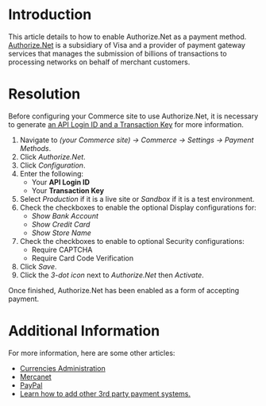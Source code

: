 # Introduction

This article details to how to enable Authorize.Net as a payment method. [Authorize.Net](https://www.authorize.net/about-us/) is a subsidiary of Visa and a provider of payment gateway services that manages the submission of billions of transactions to processing networks on behalf of merchant customers.

# Resolution

Before configuring your Commerce site to use Authorize.Net, it is necessary to generate [an API Login ID and a Transaction Key](https://support.authorize.net/s/article/How-do-I-obtain-my-API-Login-ID-and-Transaction-Key) for more information.

1.  Navigate to _(your Commerce site) → Commerce → Settings → Payment Methods_.
2.  Click _Authorize.Net_.
3.  Click _Configuration_.
4.  Enter the following:
    *   Your **API Login ID**
    *   Your **Transaction Key**
5.  Select _Production_ if it is a live site or _Sandbox_ if it is a test environment.
6.  Check the checkboxes to enable the optional Display configurations for:
    *   _Show Bank Account_
    *   _Show Credit Card_
    *   _Show Store Name_
7.  Check the checkboxes to enable to optional Security configurations:
    *   Require CAPTCHA
    *   Require Card Code Verification
8.  Click _Save_.
9.  Click the _3-dot icon_ next to _Authorize.Net_ then _Activate_.

Once finished, Authorize.Net has been enabled as a form of accepting payment.

# Additional Information

For more information, here are some other articles:

*   <a href="">Currencies Administration</a>
*   <a href="">Mercanet</a>
*   <a href="">PayPal</a>
*   <a href="">Learn how to add other 3rd party payment systems.</a>
